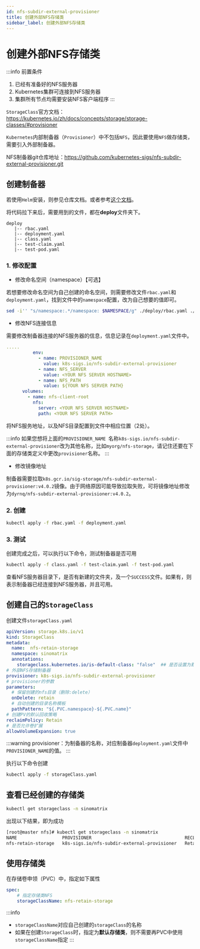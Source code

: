 ```yaml
---
id: nfs-subdir-external-provisioner
title: 创建外部NFS存储类
sidebar_label: 创建外部NFS存储类
---
```


# 创建外部NFS存储类

:::info 前置条件
 1. 已经有准备好的NFS服务器
 2. Kubernetes集群可连接到NFS服务器
 3. 集群所有节点均需要安装NFS客户端程序
:::

`StorageClass`官方文档：https://kubernetes.io/zh/docs/concepts/storage/storage-classes/#provisioner

`Kubernetes`内部制备器（`Provisioner`）中不包括`NFS`，因此要使用`NFS`做存储类，需要引入外部制备器。

NFS制备器git仓库地址：https://github.com/kubernetes-sigs/nfs-subdir-external-provisioner.git

## 创建制备器

若使用`Helm`安装，则参见仓库文档。或者参考[这个文档](https://ye3cx8n2gv.feishu.cn/docs/doccn2mKgwksWJz8nEoghnPKLYP#ljoQg5)。

将代码拉下来后，需要用到的文件，都在**deploy**文件夹下。

```folder
deploy
   |-- rbac.yaml
   |-- deployment.yaml
   |-- class.yaml
   |-- test-claim.yaml
   |-- test-pod.yaml
```

### 1. 修改配置

- 修改命名空间（namespace）【可选】

若想要修改命名空间为自己创建的命名空间，则需要修改文件`rbac.yaml`和`deployment.yaml`，找到文件中的`namespace`配置，改为自己想要的值即可。

```bash
sed -i'' "s/namespace:.*/namespace: $NAMESPACE/g" ./deploy/rbac.yaml ./deploy/deployment.yaml
```

- 修改NFS连接信息

需要修改制备器连接的NFS服务器的信息，信息记录在`deployment.yaml`文件中。

```yaml
.....
          env:
            - name: PROVISIONER_NAME
              value: k8s-sigs.io/nfs-subdir-external-provisioner
            - name: NFS_SERVER
              value: <YOUR NFS SERVER HOSTNAME>
            - name: NFS_PATH
              value: ${YOUR NFS SERVER PATH}
      volumes:
        - name: nfs-client-root
          nfs:
            server: <YOUR NFS SERVER HOSTNAME>
            path: <YOUR NFS SERVER PATH>
```

将NFS服务地址，以及NFS目录配置到文件中相应位置（2处）。

:::info
如果您想将上面的`PROVISIONER_NAME `名称`k8s-sigs.io/nfs-subdir-external-provisioner`改为其他名称，比如`myorg/nfs-storage`，请记住还要在下面的存储类定义中更改`provisioner`名称。
:::

- 修改镜像地址

制备器需要拉取`k8s.gcr.io/sig-storage/nfs-subdir-external-provisioner:v4.0.2`镜像。由于网络原因可能导致拉取失败，可将镜像地址修改为`dyrnq/nfs-subdir-external-provisioner:v4.0.2`。

### 2. 创建

```bash
kubectl apply -f rbac.yaml -f deployment.yaml
```

### 3. 测试

创建完成之后，可以执行以下命令，测试制备器是否可用

```bash
kubectl apply -f class.yaml -f test-claim.yaml -f test-pod.yaml
```

查看NFS服务器目录下，是否有新建的文件夹，及一个`SUCCESS`文件。如果有，则表示制备器已经连接到NFS服务器，并且可用。

## 创建自己的`StorageClass`

创建文件`storageClass.yaml`

```yaml
apiVersion: storage.k8s.io/v1
kind: StorageClass
metadata:
  name:  nfs-retain-storage
  namespace: sinomatrix
  annotations:
    storageclass.kubernetes.io/is-default-class: "false"  ## 是否设置为默认的存储类
# 外部NFS存储制备器
provisioner: k8s-sigs.io/nfs-subdir-external-provisioner
# provisioner的参数
parameters: 
  # 保留创建的nfs目录（删除:delete）
  onDelete: retain
  # 自动创建的目录名称模板
  pathPattern: "${.PVC.namespace}-${.PVC.name}"
# 创建PV的默认回收策略
reclaimPolicy: Retain
# 是否允许卷扩展
allowVolumeExpansion: true
```

:::warning
 provisioner：为制备器的名称，对应制备器`deployment.yaml`文件中`PROVISIONER_NAME`的值。
:::

执行以下命令创建

```bash
kubectl apply -f storageClass.yaml
```

## 查看已经创建的存储类

```bash
kubectl get storageclass -n sinomatrix
```

出现以下结果，即为成功

```bash
[root@master nfs]# kubectl get storageclass -n sinomatrix
NAME                 PROVISIONER                                   RECLAIMPOLICY   VOLUMEBINDINGMODE   ALLOWVOLUMEEXPANSION   AGE
nfs-retain-storage   k8s-sigs.io/nfs-subdir-external-provisioner   Retain          Immediate           true                   39m
```

## 使用存储类

在存储卷申领（PVC）中，指定如下属性

```yaml
spec:
	# 指定存储类NFS
	storageClassName: nfs-retain-storage
```

:::info
 - `storageClassName`对应自己创建的`storageClass`的名称
 - 如果在创建`StorageClass`时，指定为**默认存储类**，则不需要再PVC中使用`storageClassName`指定
:::